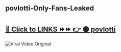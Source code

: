 
 ## povlotti-Only-Fans-Leaked

# <h2><a href="https://clipsfans.com/povlotti&ref=git">🔗 Click to LINKS ⏩⏩ 👉 🟢 povlotti </a></h2>

<a href="https://clipsfans.com/povlotti&ref=git" rel="nofollow" data-target="animated-image.originalLink"><img src="https://i.ibb.co.com/xMMVF88/686577567.gif" alt="Viral Video Original" style="max-width: 100%; display: inline-block;" data-target="animated-image.originalImage"></a>

